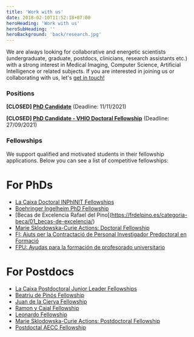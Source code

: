 ```yaml
---
title: 'Work with us'
date: 2018-02-10T11:52:18+07:00
heroHeading: 'Work with us'
heroSubHeading: ''
heroBackground: 'back/research.jpg'
---
```


We are always looking for collaborative and energetic scientists (undergraduate, graduate, postdocs, clinicians, research assistants etc.) with a strong interest in Medical Imaging, Computer Science, Artificial Intelligence or related subjects. If you are interested in joining us or collaborating with us, let's [get in touch!](https://radiomicsgroup.github.io/contact/)

### Positions

**[CLOSED] [PhD Candidate](https://www.vhio.net/ref-43-2021-phd-student-in-magnetic-resonance-imaging/)** (Deadline: 11/11/2021)

**[CLOSED] [PhD Candidate - VHIO Doctoral Fellowship](http://vhio.net/sever_ochoa/)** (Deadline: 27/09/2021)

### Fellowships

We support qualified and motivated students in their fellowship applications. Below you can see a list of competitive fellowships:

# For PhDs

- [La Caixa Doctoral INPhINIT Fellowships](https://fundacionlacaixa.org/es/becas-doctorado-inphinit-convocatoria)
- [Boehringer Ingelheim PhD Fellowship](https://www.bifonds.de/fellowships-grants/phd-fellowships.html)
- [Becas de Excelencia Rafael del Pino[(https://frdelpino.es/categoria-beca/01_becas-de-excelencia/)
-  [Marie Sklodowska-Curie Actions: Doctoral Fellowship](https://ec.europa.eu/research/mariecurieactions/calls/msca-doctoral-networks-2021)
- [FI: Ajuts per la Contractació de Personal Investigador Predoctoral en Formació](https://agaur.gencat.cat/es/beques-i-ajuts/convocatories-per-temes/Ajuts-per-a-la-contractacio-de-personal-investigador-predoctoral-en-formacio-FI-2022)
- [FPU: Ayudas para la formación de profesorado universitario](https://www.educacionyfp.gob.es/servicios-al-ciudadano/catalogo/general/99/998758/ficha/998758-informacion-comun.html)

# For Postdocs

- [La Caixa Postdoctoral Junior Leader Fellowships](https://fundacionlacaixa.org/es/becas-posdoctorado-junior-leader-convocatoria)
- [Beatriu de Pinós Fellowship](https://agaur.gencat.cat/es/Beatriu-de-Pinos/convocatories/estat-de-les-convocatories/)
- [Juan de la Cierva Fellowship](https://www.aei.gob.es/convocatorias/buscador-convocatorias/ayudas-contratos-juan-cierva-formacion-2021)
- [Ramon y Cajal Fellowship](https://www.deusto.es/cs/Satellite/deusto/en/university-deusto/admissions-administration-and-grants/scholarships-and-grants-/ramon-y-cajal/beca)
- [Leonardo Fellowship](https://www.redleonardo.es/becas/becas-leonardo-investigadores-creadores-culturales-2021/)
- [Marie Sklodowska-Curie Actions: Postdoctoral Fellowship](https://ec.europa.eu/research/mariecurieactions/actions/postdoctoral-fellowships)
- [Postdoctal AECC Fellowship](https://www.contraelcancer.es/es/area-investigador/ayudas/talento/Postdoctoral-2021)

